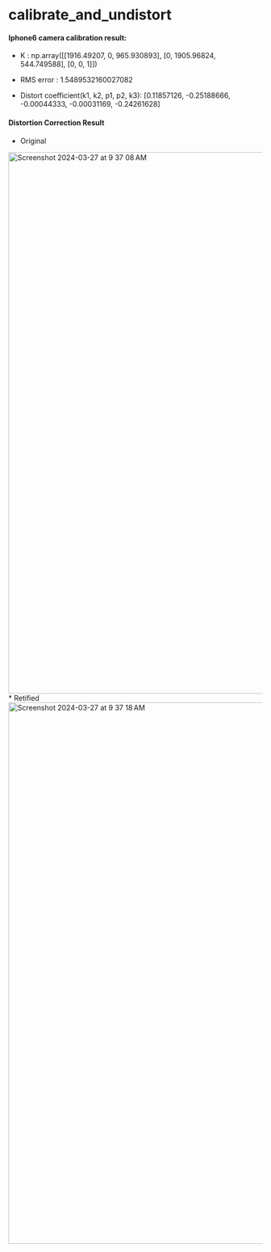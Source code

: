 # calibrate_and_undistort

#### Iphone6 camera calibration result:
* K : np.array([[1916.49207, 0, 965.930893],
                [0, 1905.96824, 544.749588],
                [0, 0, 1]])

* RMS error : 1.5489532160027082

* Distort coefficient(k1, k2, p1, p2, k3): [0.11857126, -0.25188666, -0.00044333, -0.00031169, -0.24261628]



#### Distortion Correction Result
* Original
<img width="1072" alt="Screenshot 2024-03-27 at 9 37 08 AM" src="https://github.com/qowngus33/calibrate_and_undistort/assets/83813866/b1acaa0d-e4f8-42b5-b089-7bfac8d55084">
* Retified
<img width="1072" alt="Screenshot 2024-03-27 at 9 37 18 AM" src="https://github.com/qowngus33/calibrate_and_undistort/assets/83813866/eb6eddfe-a32d-42d9-90e3-4bf293071554">
